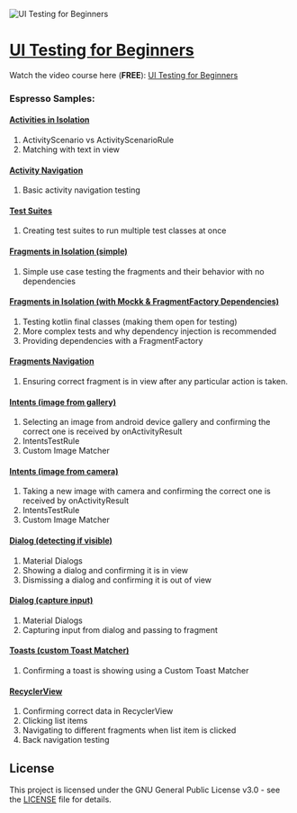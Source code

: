 ![UI Testing for Beginners](https://codingwithmitch.s3.amazonaws.com/static/ui-testing-for-beginners/images/UI_Testing_with_Espresso_and_androidx.test.png "UI Testing with Espresso and androidx.test")

# [UI Testing for Beginners](https://codingwithmitch.com/courses/ui-testing-for-beginners/)
Watch the video course here (**FREE**): [UI Testing for Beginners](https://codingwithmitch.com/courses/ui-testing-for-beginners/)

### Espresso Samples:
#### [Activities in Isolation](https://github.com/mitchtabian/EspressoUITest-Examples/tree/simple-activity)
1. ActivityScenario vs ActivityScenarioRule
2. Matching with text in view

#### [Activity Navigation](https://github.com/mitchtabian/EspressoUITest-Examples/tree/activity-navigation)
1. Basic activity navigation testing

#### [Test Suites](https://github.com/mitchtabian/EspressoUITest-Examples/tree/test-suites)
1. Creating test suites to run multiple test classes at once

#### [Fragments in Isolation (simple)](https://github.com/mitchtabian/EspressoUITest-Examples/tree/fragments-in-isolation)
1. Simple use case testing the fragments and their behavior with no dependencies

#### [Fragments in Isolation (with Mockk & FragmentFactory Dependencies)](https://github.com/mitchtabian/EspressoUITest-Examples/tree/simple-mocking-dependencies)
1. Testing kotlin final classes (making them open for testing)
2. More complex tests and why dependency injection is recommended
3. Providing dependencies with a FragmentFactory

#### [Fragments Navigation](https://github.com/mitchtabian/EspressoUITest-Examples/tree/fragment-navigation)
1. Ensuring correct fragment is in view after any particular action is taken.

#### [Intents (image from gallery)](https://github.com/mitchtabian/EspressoUITest-Examples/tree/intents-gallery-example)
1. Selecting an image from android device gallery and confirming the correct one is received by onActivityResult
2. IntentsTestRule
3. Custom Image Matcher

#### [Intents (image from camera)](https://github.com/mitchtabian/EspressoUITest-Examples/tree/intents-camera-example)
1. Taking a new image with camera and confirming the correct one is received by onActivityResult
2. IntentsTestRule
3. Custom Image Matcher

#### [Dialog (detecting if visible)](https://github.com/mitchtabian/EspressoUITest-Examples/tree/simple-dialog)
1. Material Dialogs
2. Showing a dialog and confirming it is in view
3. Dismissing a dialog and confirming it is out of view

#### [Dialog (capture input)](https://github.com/mitchtabian/EspressoUITest-Examples/tree/dialog-capture-input)
1. Material Dialogs
2. Capturing input from dialog and passing to fragment

#### [Toasts (custom Toast Matcher)](https://github.com/mitchtabian/EspressoUITest-Examples/tree/simple-toast)
1. Confirming a toast is showing using a Custom Toast Matcher

#### [RecyclerView](https://github.com/mitchtabian/EspressoUITest-Examples/tree/simple-recyclerview)
1. Confirming correct data in RecyclerView
2. Clicking list items
3. Navigating to different fragments when list item is clicked
4. Back navigation testing


## License

This project is licensed under the GNU General Public License v3.0 - see the [LICENSE](LICENSE) file for details.
